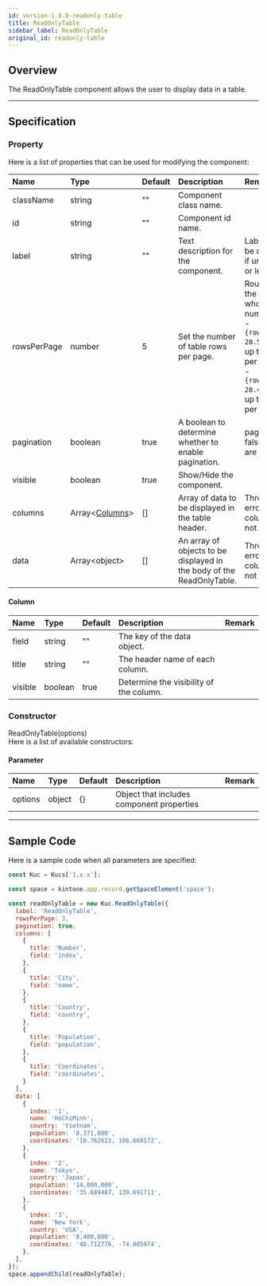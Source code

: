 ```yaml
---
id: version-1.8.0-readonly-table
title: ReadOnlyTable
sidebar_label: ReadOnlyTable
original_id: readonly-table
---
```


## Overview

The ReadOnlyTable component allows the user to display data in a table.

<div class="sample-container" id="readonly-table">
  <div id="sample-container__components"></div>
</div>
<script src="/js/samples/desktop/readonly-table.js"></script>

---

## Specification

### Property

Here is a list of properties that can be used for modifying the component:

| Name   | Type | Default | Description | Remark |
| :--- | :--- | :--- | :--- | :--- |
| className | string | ""  | Component class name. | |
| id | string | ""  | Component id name. | |
| label | string | ""  | Text description for the component. | Label will not be displayed if unspecified or left empty. |
| rowsPerPage | number | 5 | Set the number of table rows per page. | Round off to the nearest whole number: <br/> - `{rowsPerPage: 20.5}` Display up to 21 rows per page. <br/> - `{rowsPerPage: 20.4}` Display up to 20 rows per page. |
| pagination | boolean | true | A boolean to determine whether to enable pagination. | pagination is false, all rows are displayed. |
| visible | boolean | true | Show/Hide the component. | |
| columns | Array\<[Columns](#column)\> | []  | Array of data to be displayed in the table header. | Throw an error if columns is not an array. |
| data | Array\<object\> | []  | An array of objects to be displayed in the body of the ReadOnlyTable. | Throw an error if columns is not an array. |

#### Column
| Name | Type | Default | Description | Remark |
| :--- | :--- | :--- | :--- | :--- |
| field | string | ""  | The key of the data object. | |
| title | string | ""  | The header name of each column. | |
| visible | boolean |  true  | Determine the visibility of the column. | |

### Constructor

ReadOnlyTable(options)<br>
Here is a list of available constructors:

#### Parameter
| Name | Type | Default | Description | Remark |
| :--- | :--- | :--- | :--- | :--- |
| options | object | {} | Object that includes component properties |  |

---
## Sample Code

Here is a sample code when all parameters are specified:

```javascript
const Kuc = Kucs['1.x.x'];

const space = kintone.app.record.getSpaceElement('space');

const readOnlyTable = new Kuc.ReadOnlyTable({
  label: 'ReadOnlyTable',
  rowsPerPage: 3,
  pagination: true,
  columns: [
    {
      title: 'Number',
      field: 'index',
    },
    {
      title: 'City',
      field: 'name',
    },
    {
      title: 'Country',
      field: 'country',
    },
    {
      title: 'Population',
      field: 'population',
    },
    {
      title: 'Coordinates',
      field: 'coordinates',
    }
  ],
  data: [
    {
      index: '1',
      name: 'HoChiMinh',
      country: 'Vietnam',
      population: '8,371,000',
      coordinates: '10.762622, 106.660172',
    },
    {
      index: '2',
      name: 'Tokyo',
      country: 'Japan',
      population: '14,000,000',
      coordinates: '35.689487, 139.691711',
    },
    {
      index: '3',
      name: 'New York',
      country: 'USA',
      population: '8,400,000',
      coordinates: '40.712776, -74.005974',
    },
  ],
});
space.appendChild(readOnlyTable);
```

